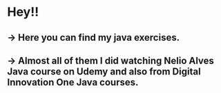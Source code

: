 # Hey!!
## -> Here you can find my java exercises.
## -> Almost all of them I did watching Nelio Alves Java course on Udemy and also from Digital Innovation One Java courses.
